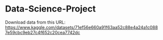# Data-Science-Project
Download data from this URL: https://www.kaggle.com/datasets/71ef56e660a91f63aa52c88e4a24a1c0887e59cbc9eb27c4f652c20cea7742dc

